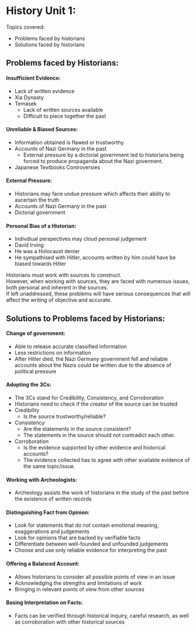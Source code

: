 # History Unit 1:

Topics covered:
- Problems faced by historians
- Solutions faced by historians

## Problems faced by Historians:
 
#### Insufficient Evidence:
- Lack of written evidence
- Xia Dynasty
- Temasek
  - Lack of written sources available
  - Difficult to piece together the past
  
  
#### Unreliable & Biased Sources:
- Information obtained is flawed or trustworthy
- Accounts of Nazi Germany in the past
  - External pressure by a dictorial government led to historians being forced to produce propaganda about the Nazi goverment.
 - Japanese Textbooks Controversies
 
 
 #### External Pressure:
 - Historians may face undue pressure which affects their ability to ascertain the truth
 - Accounts of Nazi Germany in the past
  - Dictorial government
 
 
 #### Personal Bias of a Historian:
 - Indivdiual perspectives may cloud personal judgement
 - David Irving
  - He was a Holocaust denier
  - He sympathised with Hitler, accounts written by him could have be biased towards Hitler <br>
  
Historians must work with sources to construct. <br>
However, when working with sources, they are faced with numerous issues, both personal and inherent in the sources. <br>
If left unaddressed, these problems will have serious consequences that will affect the writing of objective and accurate. 
  
## Solutions to Problems faced by Historians:

#### Change of government:
- Able to release accurate classified information
- Less restrictions on information
- After Hitler died, the Nazi Germany government fell and reliable accounts about the Nazis could be written due to the absence of political pressure

#### Adopting the 3Cs:
- The 3Cs stand for Credibility, Consistency, and Corroboration
- Historians need to check if the creator of the source can be trusted
- Credibility
  - Is the source trustworthy/reliable?
- Consistency
  - Are the statements in the source consistent?
  - The statements in the source should not contradict each other.
- Corroboration
  - Is the evidence supported by other evidence and historical accounts?
  - The evidence collected has to agree with other available evidence of the same topic/issue.
  

#### Working with Archeologists:
- Archeology assists the work of historians in the study of the past before the existence of written records

#### Distinguishing Fact from Opinion:
- Look for statements that do not contain emotional meaning, exaggerations and judgements
- Look for opinions that are backed by verifiable facts
- Differentiate between well-founded and unfounded judgements
- Choose and use only reliable evidence for interpreting the past

#### Offering a Balanced Account:
- Allows historians to consider all possible points of view in an issue
- Acknowledging the strengths and limitations of work
- Bringing in relevant points of view from other sources

#### Basing Interpretation on Facts:
- Facts can be verified through historical inquiry, careful research, as well as corroboration with other historical sources


